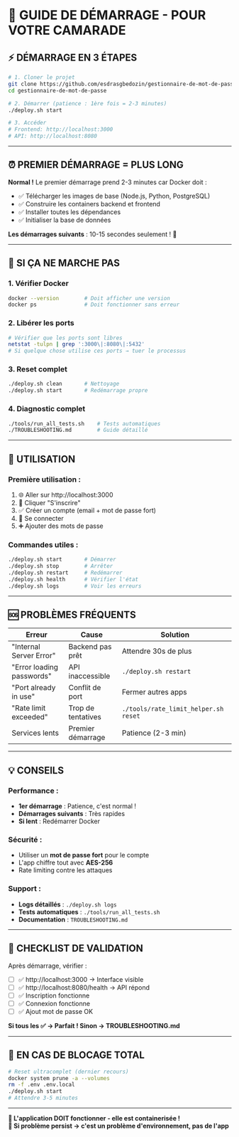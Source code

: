 # 🚀 GUIDE DE DÉMARRAGE - POUR VOTRE CAMARADE

## ⚡ **DÉMARRAGE EN 3 ÉTAPES**

```bash
# 1. Cloner le projet
git clone https://github.com/esdrasgbedozin/gestionnaire-de-mot-de-passe
cd gestionnaire-de-mot-de-passe

# 2. Démarrer (patience : 1ère fois = 2-3 minutes)
./deploy.sh start

# 3. Accéder
# Frontend: http://localhost:3000
# API: http://localhost:8080
```

---

## ⏰ **PREMIER DÉMARRAGE = PLUS LONG**

**Normal !** Le premier démarrage prend 2-3 minutes car Docker doit :
- ✅ Télécharger les images de base (Node.js, Python, PostgreSQL)
- ✅ Construire les containers backend et frontend  
- ✅ Installer toutes les dépendances
- ✅ Initialiser la base de données

**Les démarrages suivants** : 10-15 secondes seulement ! 🚀

---

## 🔧 **SI ÇA NE MARCHE PAS**

### **1. Vérifier Docker**
```bash
docker --version        # Doit afficher une version
docker ps               # Doit fonctionner sans erreur
```

### **2. Libérer les ports**
```bash
# Vérifier que les ports sont libres
netstat -tulpn | grep ':3000\|:8080\|:5432'
# Si quelque chose utilise ces ports → tuer le processus
```

### **3. Reset complet**
```bash
./deploy.sh clean       # Nettoyage
./deploy.sh start       # Redémarrage propre
```

### **4. Diagnostic complet**
```bash
./tools/run_all_tests.sh    # Tests automatiques
./TROUBLESHOOTING.md        # Guide détaillé
```

---

## 📱 **UTILISATION**

### **Première utilisation :**
1. 🌐 Aller sur http://localhost:3000
2. 📝 Cliquer "S'inscrire" 
3. ✅ Créer un compte (email + mot de passe fort)
4. 🔐 Se connecter
5. ➕ Ajouter des mots de passe

### **Commandes utiles :**
```bash
./deploy.sh start       # Démarrer
./deploy.sh stop        # Arrêter  
./deploy.sh restart     # Redémarrer
./deploy.sh health      # Vérifier l'état
./deploy.sh logs        # Voir les erreurs
```

---

## 🆘 **PROBLÈMES FRÉQUENTS**

| Erreur | Cause | Solution |
|--------|-------|----------|
| "Internal Server Error" | Backend pas prêt | Attendre 30s de plus |
| "Error loading passwords" | API inaccessible | `./deploy.sh restart` |
| "Port already in use" | Conflit de port | Fermer autres apps |
| "Rate limit exceeded" | Trop de tentatives | `./tools/rate_limit_helper.sh reset` |
| Services lents | Premier démarrage | Patience (2-3 min) |

---

## 💡 **CONSEILS**

### **Performance :**
- **1er démarrage** : Patience, c'est normal !
- **Démarrages suivants** : Très rapides
- **Si lent** : Redémarrer Docker

### **Sécurité :**
- Utiliser un **mot de passe fort** pour le compte
- L'app chiffre tout avec **AES-256**
- Rate limiting contre les attaques

### **Support :**
- **Logs détaillés** : `./deploy.sh logs`
- **Tests automatiques** : `./tools/run_all_tests.sh`
- **Documentation** : `TROUBLESHOOTING.md`

---

## 🎯 **CHECKLIST DE VALIDATION**

Après démarrage, vérifier :
- [ ] ✅ http://localhost:3000 → Interface visible
- [ ] ✅ http://localhost:8080/health → API répond  
- [ ] ✅ Inscription fonctionne
- [ ] ✅ Connexion fonctionne
- [ ] ✅ Ajout mot de passe OK

**Si tous les ✅ → Parfait ! Sinon → TROUBLESHOOTING.md**

---

## 🔄 **EN CAS DE BLOCAGE TOTAL**

```bash
# Reset ultracomplet (dernier recours)
docker system prune -a --volumes
rm -f .env .env.local
./deploy.sh start
# Attendre 3-5 minutes
```

---

**🎉 L'application DOIT fonctionner - elle est containerisée !**  
**💪 Si problème persist → c'est un problème d'environnement, pas de l'app**